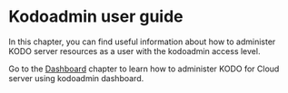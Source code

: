 # Kodoadmin user guide

In this chapter, you can find useful information about how to administer KODO server resources as a user with the kodoadmin access level.

Go to the [Dashboard]() chapter to learn how to administer KODO for Cloud server using kodoadmin dashboard.

